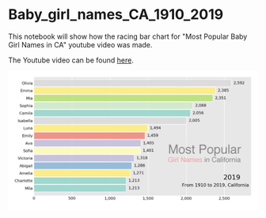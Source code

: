 # Baby_girl_names_CA_1910_2019
This notebook will show how the racing bar chart for "Most Popular Baby Girl Names in CA" youtube video was made. 

The Youtube video can be found [here](https://www.youtube.com/watch?v=xWgXzTivvX8).

[![Youtube_thumbnail_img](./images/girl_names_thumbnail.png)](https://www.youtube.com/watch?v=xWgXzTivvX8 "Most Popular Baby Girl Names in California | 1910-2019")

